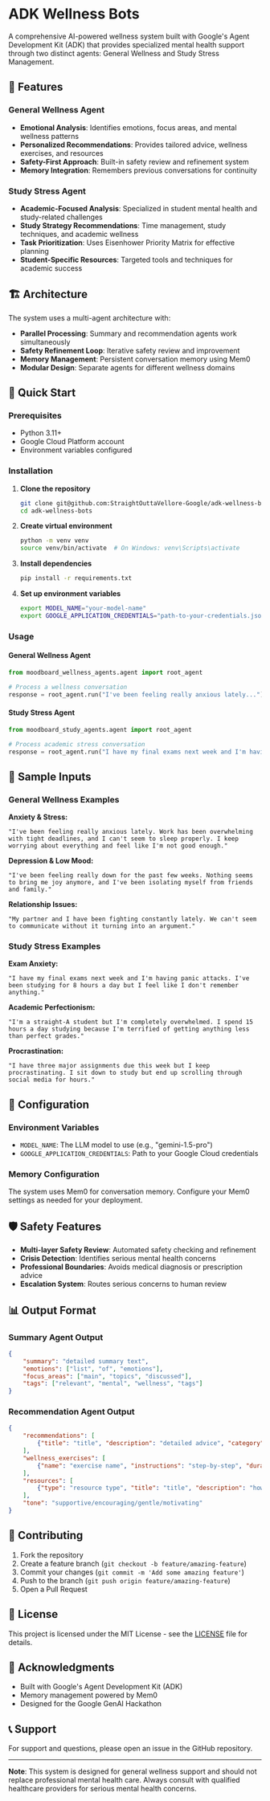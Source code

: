 # ADK Wellness Bots

A comprehensive AI-powered wellness system built with Google's Agent Development Kit (ADK) that provides specialized mental health support through two distinct agents: General Wellness and Study Stress Management.

## 🌟 Features

### General Wellness Agent
- **Emotional Analysis**: Identifies emotions, focus areas, and mental wellness patterns
- **Personalized Recommendations**: Provides tailored advice, wellness exercises, and resources
- **Safety-First Approach**: Built-in safety review and refinement system
- **Memory Integration**: Remembers previous conversations for continuity

### Study Stress Agent
- **Academic-Focused Analysis**: Specialized in student mental health and study-related challenges
- **Study Strategy Recommendations**: Time management, study techniques, and academic wellness
- **Task Prioritization**: Uses Eisenhower Priority Matrix for effective planning
- **Student-Specific Resources**: Targeted tools and techniques for academic success

## 🏗️ Architecture

The system uses a multi-agent architecture with:

- **Parallel Processing**: Summary and recommendation agents work simultaneously
- **Safety Refinement Loop**: Iterative safety review and improvement
- **Memory Management**: Persistent conversation memory using Mem0
- **Modular Design**: Separate agents for different wellness domains

## 🚀 Quick Start

### Prerequisites

- Python 3.11+
- Google Cloud Platform account
- Environment variables configured

### Installation

1. **Clone the repository**
   ```bash
   git clone git@github.com:StraightOuttaVellore-Google/adk-wellness-bots.git
   cd adk-wellness-bots
   ```

2. **Create virtual environment**
   ```bash
   python -m venv venv
   source venv/bin/activate  # On Windows: venv\Scripts\activate
   ```

3. **Install dependencies**
   ```bash
   pip install -r requirements.txt
   ```

4. **Set up environment variables**
   ```bash
   export MODEL_NAME="your-model-name"
   export GOOGLE_APPLICATION_CREDENTIALS="path-to-your-credentials.json"
   ```

### Usage

#### General Wellness Agent
```python
from moodboard_wellness_agents.agent import root_agent

# Process a wellness conversation
response = root_agent.run("I've been feeling really anxious lately...")
```

#### Study Stress Agent
```python
from moodboard_study_agents.agent import root_agent

# Process academic stress conversation
response = root_agent.run("I have my final exams next week and I'm having panic attacks...")
```

## 📝 Sample Inputs

### General Wellness Examples

**Anxiety & Stress:**
```
"I've been feeling really anxious lately. Work has been overwhelming with tight deadlines, and I can't seem to sleep properly. I keep worrying about everything and feel like I'm not good enough."
```

**Depression & Low Mood:**
```
"I've been feeling really down for the past few weeks. Nothing seems to bring me joy anymore, and I've been isolating myself from friends and family."
```

**Relationship Issues:**
```
"My partner and I have been fighting constantly lately. We can't seem to communicate without it turning into an argument."
```

### Study Stress Examples

**Exam Anxiety:**
```
"I have my final exams next week and I'm having panic attacks. I've been studying for 8 hours a day but I feel like I don't remember anything."
```

**Academic Perfectionism:**
```
"I'm a straight-A student but I'm completely overwhelmed. I spend 15 hours a day studying because I'm terrified of getting anything less than perfect grades."
```

**Procrastination:**
```
"I have three major assignments due this week but I keep procrastinating. I sit down to study but end up scrolling through social media for hours."
```

## 🔧 Configuration

### Environment Variables

- `MODEL_NAME`: The LLM model to use (e.g., "gemini-1.5-pro")
- `GOOGLE_APPLICATION_CREDENTIALS`: Path to your Google Cloud credentials

### Memory Configuration

The system uses Mem0 for conversation memory. Configure your Mem0 settings as needed for your deployment.

## 🛡️ Safety Features

- **Multi-layer Safety Review**: Automated safety checking and refinement
- **Crisis Detection**: Identifies serious mental health concerns
- **Professional Boundaries**: Avoids medical diagnosis or prescription advice
- **Escalation System**: Routes serious concerns to human review

## 📊 Output Format

### Summary Agent Output
```json
{
    "summary": "detailed summary text",
    "emotions": ["list", "of", "emotions"],
    "focus_areas": ["main", "topics", "discussed"],
    "tags": ["relevant", "mental", "wellness", "tags"]
}
```

### Recommendation Agent Output
```json
{
    "recommendations": [
        {"title": "title", "description": "detailed advice", "category": "category_name"}
    ],
    "wellness_exercises": [
        {"name": "exercise name", "instructions": "step-by-step", "duration": "time needed"}
    ],
    "resources": [
        {"type": "resource type", "title": "title", "description": "how it helps"}
    ],
    "tone": "supportive/encouraging/gentle/motivating"
}
```

## 🤝 Contributing

1. Fork the repository
2. Create a feature branch (`git checkout -b feature/amazing-feature`)
3. Commit your changes (`git commit -m 'Add some amazing feature'`)
4. Push to the branch (`git push origin feature/amazing-feature`)
5. Open a Pull Request

## 📄 License

This project is licensed under the MIT License - see the [LICENSE](LICENSE) file for details.

## 🙏 Acknowledgments

- Built with Google's Agent Development Kit (ADK)
- Memory management powered by Mem0
- Designed for the Google GenAI Hackathon

## 📞 Support

For support and questions, please open an issue in the GitHub repository.

---

**Note**: This system is designed for general wellness support and should not replace professional mental health care. Always consult with qualified healthcare providers for serious mental health concerns.
